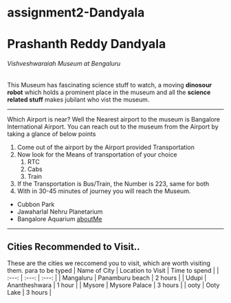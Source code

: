 # assignment2-Dandyala
# Prashanth Reddy Dandyala
###### Vishveshwaraiah Museum at Bengaluru
This Museum has fascinating science stuff to watch, a moving **dinosour robot** which holds a prominent place in the museum and all the **science related stuff** makes jubilant who vist the museum.
***
Which Airport is near?
Well the Nearest airport to the museum is Bangalore International Airport. You can reach out to the museum from the Airport by taking a glance of below points
1. Come out of the airport by the Airport provided Transportation
2. Now look for the Means of transportation of your choice
    1. RTC
    2. Cabs
    3. Train
3. If the Transportation is Bus/Train, the Number is 223, same for both
4. With in 30-45 minutes of journey you will reach the Museum.

* Cubbon Park
* Jawaharlal Nehru Planetarium
* Bangalore Aquarium
[aboutMe](AboutMe.md)
***
## Cities Recommended to Visit..
These are the cities we reccomend you to visit, which are worth visiting them. para to be typed
| Name of City | Location to Visit | Time to spend |
| :---: | :---: | :---: |
| Mangaluru | Panamburu beach | 2 hours |
| Udupi | Anantheshwara | 1 hour |
| Mysore | Mysore Palace | 3 hours |
| ooty | Ooty Lake | 3 hours |
